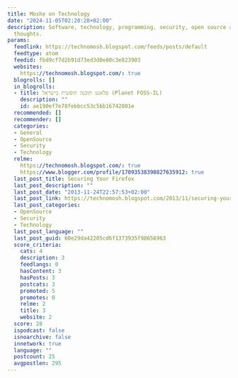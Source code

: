 ```yaml
---
title: Moshe on Technology
date: "2024-11-05T02:20:28+02:00"
description: Software, technology, programming, security, open source and general
  thoughts.
params:
  feedlink: https://technomosh.blogspot.com/feeds/posts/default
  feedtype: atom
  feedid: fbd9cf7d2b91d73ed3d0e80c3e823903
  websites:
    https://technomosh.blogspot.com/: true
  blogrolls: []
  in_blogrolls:
  - title: פלאנט תוכנה חופשית בישראל (Planet FOSS-IL)
    description: ""
    id: ae190ef7e78febbcc53c5bb16742801e
  recommended: []
  recommender: []
  categories:
  - General
  - OpenSource
  - Security
  - Technology
  relme:
    https://technomosh.blogspot.com/: true
    https://www.blogger.com/profile/17093538398827635912: true
  last_post_title: Securing Your Firefox
  last_post_description: ""
  last_post_date: "2013-11-24T22:57:53+02:00"
  last_post_link: https://technomosh.blogspot.com/2013/11/securing-your-firefox.html
  last_post_categories:
  - OpenSource
  - Security
  - Technology
  last_post_language: ""
  last_post_guid: 60e29da42205cd6f1373935f98656963
  score_criteria:
    cats: 4
    description: 3
    feedlangs: 0
    hasContent: 3
    hasPosts: 3
    postcats: 3
    promoted: 5
    promotes: 0
    relme: 2
    title: 3
    website: 2
  score: 28
  ispodcast: false
  isnoarchive: false
  innetwork: true
  language: ""
  postcount: 25
  avgpostlen: 295
---
```

